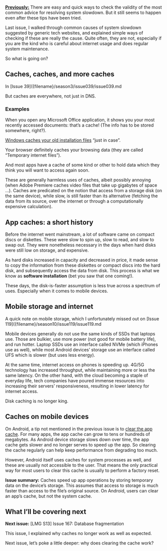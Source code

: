 [**Previously:**](https://buttondown.email/laymansguide/archive/) There are easy and quick ways to check the validity of the most common advice for resolving system slowdown. But it still seems to happen even after these tips have been tried.

Last issue, I walked through common causes of system slowdown suggested by generic tech websites, and explained simple ways of checking if these are really the cause. Quite often, they are not, especially if you are the kind who is careful about internet usage and does regular system maintenance.

So what is going on?

## Caches, caches, and more caches

In [Issue 39]({filename}/season3/issue039/issue039.md

But caches are everywhere, not just in DNS.

### Examples

When you open any Microsoft Office application, it shows you your most recently accessed documents: that’s a cache! (The info has to be stored somewhere, right?).

[Windows caches your old installation files](https://www.thewindowsclub.com/windows-installer-folder-to-delete-or-not-to-delete-that-is-the-question) “just in case”.

Your browser definitely caches your browsing data (they are called “Temporary internet files”).

And most apps have a cache of some kind or other to hold data which they think you will want to access again soon.

These are generally harmless uses of caches, albeit possibly annoying (when Adobe Premiere caches video files that take up gigabytes of space …). Caches are predicated on the notion that access from a storage disk (on the same device), while slow, is still faster than its alternative (fetching the data from its source, over the internet or through a computationally expensive calculation).

## App caches: a short history

Before the internet went mainstream, a lot of software came on compact discs or diskettes. These were slow to spin up, slow to read, and slow to swap out. They were nonetheless necessary in the days when hard disks were still low on storage, and expensive.

As hard disks increased in capacity and decreased in price, it made sense to copy the information from these diskettes or compact discs into the hard disk, and subsequently access the data from disk. This process is what we know as **software installation** (bet you saw that one coming!).

These days, the disk-is-faster assumption is less true across a spectrum of uses. Especially when it comes to mobile devices.

## Mobile storage and internet

A quick note on mobile storage, which I unfortunately missed out on [Issue 119]({filename}/season10/issue119/issue119.md

Mobile devices generally do not use the same kinds of SSDs that laptops use. Those are bulkier, use more power (not good for mobile battery life), and run hotter. Laptop SSDs use an interface called NVMe (which iPhones use as well), while most Android devices’ storage use an interface called UFS which is slower (but uses less energy).

At the same time, internet access on phones is speeding up. 4G/5G technology has increased throughput, while maintaining more or less the same latency. On the other hand, with the cloud becoming a staple of everyday life, tech companies have poured immense resources into increasing their servers’ responsiveness, resulting in lower latency for internet access.

Disk caching is no longer king.

## Caches on mobile devices

On Android, a tip not mentioned in the previous issue is to [clear the app cache](https://www.howtogeek.com/183004/why-android-phones-slow-down-over-time-and-how-to-speed-them-up/). For many apps, the app cache can grow to tens or hundreds of megabytes. As Android device storage slows down over time, the app cache gets slower and no longer serves to speed up the app. So clearing the cache regularly can help keep performance from degrading too much.

However, Android itself uses caches for system processes as well, and these are usually not accessible to the user. That means the only practical way for most users to clear this cache is usually to perform a factory reset.

**Issue summary:** Caches speed up app operations by storing temporary data on the device’s storage. This assumes that access to storage is much faster than access to the file’s original source. On Android, users can clear an app’s cache, but not the system cache.

## What I’ll be covering next

**Next issue:** [LMG S13] Issue 167: Database fragmentation

This issue, I explained why caches no longer work as well as expected.

Next issue, let’s poke a little deeper: why does clearing the cache work?
